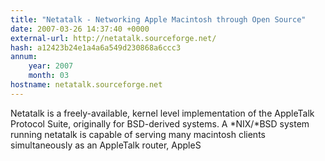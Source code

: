 ```yaml
---
title: "Netatalk - Networking Apple Macintosh through Open Source"
date: 2007-03-26 14:37:40 +0000
external-url: http://netatalk.sourceforge.net/
hash: a12423b24e1a4a6a549d230868a6ccc3
annum:
    year: 2007
    month: 03
hostname: netatalk.sourceforge.net
---
```


Netatalk is a freely-available, kernel level implementation of the AppleTalk Protocol Suite, originally for BSD-derived systems. A *NIX/*BSD system running netatalk is capable of serving many macintosh clients simultaneously as an AppleTalk router, AppleS
